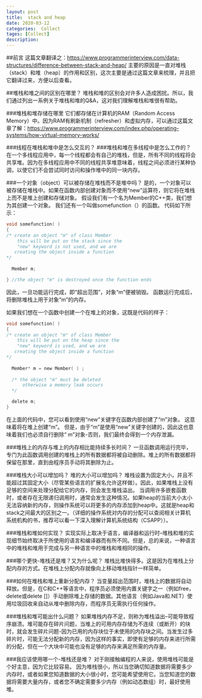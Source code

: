```yaml
---
layout: post
title:  stack and heap
date: 2020-03-12
categories:  Collect
tages: [Collect]
description: 
---
```


##前言
这篇文章翻译之：https://www.programmerinterview.com/data-structures/difference-between-stack-and-heap/
主要的原因是一直对堆栈（stack）和堆（heap）的作用和区别，这次主要是通过这篇文章来梳理，并且把它翻译过来，方便以后查看。

##堆栈和堆之间的区别在哪里？
堆栈和堆的区别会对许多人造成困扰。所以，我们通过列出一系例关于堆栈和堆的Q&A，这对我们理解堆栈和堆很有帮助。

###堆栈和堆存储在哪里
它们都存储在计算机的RAM（Random Access Memory）中。因为RAM有刷新机制（refresher）和虚拟内存，可以通过这篇文章了解：https://www.programmerinterview.com/index.php/operating-systems/how-virtual-memory-works/

###线程在堆栈和堆中是怎么交互的？
###堆栈和堆在多线程中是怎么工作的？
在一个多线程应用中，每一个线程都会有自己的堆栈，但是，所有不同的线程将会共享堆。因为在多线程应用中不同的线程共享堆意味着，线程之间必须进行某种协调，以使它们不会尝试同时访问和操作堆中的同一块内存。

###一个对象（object）可以被存储在堆栈而不是堆中吗？
是的，一个对象可以被存储在堆栈中。如果在函数内部创建对象而不使用“new”运算符，则它将在堆栈上而不是堆上创建和存储对象。 假设我们有一个名为Member的C++类，我们想为其创建一个对象。 我们还有一个叫做somefunction（）的函数。 代码如下所示：

```c
void somefunction( )
{
/* create an object "m" of class Member
    this will be put on the stack since the 
    "new" keyword is not used, and we are 
   creating the object inside a function
*/
  
  Member m;

} //the object "m" is destroyed once the function ends
```
因此，一旦功能运行完成，即“超出范围”，对象“m”便被销毁。 函数运行完成后，将删除堆栈上用于对象“m”的内存。

如果我们想在一个函数中创建一个在堆上的对象，这既是代码的样子：
```c
void somefunction( )
{
/* create an object "m" of class Member
    this will be put on the heap since the 
    "new" keyword is used, and we are 
   creating the object inside a function
*/
  
  Member* m = new Member( ) ;
  
  /* the object "m" must be deleted
      otherwise a memory leak occurs
  */

  delete m; 
} 
```
在上面的代码中，您可以看到使用“new”关键字在函数内部创建了“m”对象。 这意味着将在堆上创建“m”。 但是，由于“m”是使用“new”关键字创建的，因此这也意味着我们也必须自行删除“ m”对象-否则，我们最终会得到一个内存泄漏。

###堆栈上的内存与堆上的内存相比能持续多长时间？
一旦函数调用运行完毕，专门为此函数调用创建的堆栈上的所有数据都将被自动删除。堆上的所有数据都将保留在那里，直到由程序员手动将其删除为止。

###堆栈大小可以增加吗？ 堆的大小可以增加吗？
堆栈设置为固定大小，并且不能超过其固定大小（尽管某些语言的扩展名允许这样做）。因此，如果堆栈上没有足够的空间来处理分配给它的内存，则会发生堆栈溢出。 当调用许多嵌套函数时，或者存在无限递归调用时，通常会发生这种情况。如果heap的当前大小太小无法容纳新的内存，则操作系统可以将更多的内存添加到heap中。这就是heap和stack之间最大的区别之一。（详细的操作系统对内存的分配可以查阅相关计算机系统机构的书，推荐可以看一下深入理解计算机系统结构（CSAPP））。

###堆栈和堆如何实现？
实现实际上取决于语言，编译器和运行时–堆栈和堆的实现细节始终取决于所使用的语言和编译器而有所不同。但是，总的来说，一种语言中的堆栈和堆用于完成与另一种语言中的堆栈和堆相同的操作。

###哪个更快-堆栈还是堆？又为什么呢？
堆栈比堆快得多。这是因为在堆栈上分配内存的方式。在堆栈上分配内存就像向上移动堆栈指针一样简单。

###如何在堆栈和堆上重新分配内存？
当变量超出范围时，堆栈上的数据将自动释放。但是，在C和C++等语言中，程序员必须使用内置关键字之一（例如free，delete或delete []）手动删除堆上存储的数据。其他语言（例如Java和.NET）使用垃圾回收来自动从堆中删除内存，而程序员无需执行任何操作。

###堆栈和堆可能出什么问题？
如果堆栈内存不足，则称为堆栈溢出–可能导致程序崩溃。堆可能存在碎片问题，当堆上的可用内存存储为不连续（或断开）的块时，就会发生碎片问题-因为已用的内存块位于未使用的内存块之间。当发生过多碎片时，可能无法分配新的内存，因为这样的事实，即使有足够的内存来进行所需的分配，但在一个大块中可能也没有足够的内存来满足所需的内存量。

###我应该使用哪一个-堆栈还是堆？
对于刚接触编程的人来说，使用堆栈可能是个好主意，因为它比较容易。
因为堆栈很小，所以当您确切知道数据将需要多少内存时，或者如果您知道数据的大小很小时，您可能希望使用它。当您知道您的数据将需要大量内存，或者您不确定需要多少内存（例如动态数组）时，最好使用堆。

